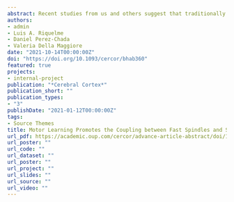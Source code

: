 ```yaml
---
abstract: Recent studies from us and others suggest that traditionally declarative structures mediate some aspects of the encoding and consolidation of procedural memories. This evidence points to the existence of converging physiological pathways across memory systems. Here, we examined whether the coupling between slow oscillations (SO) and spindles, a mechanism well established in the consolidation of declarative memories, is relevant for the stabilization of human motor memories. To this aim, we conducted an electroencephalography study in which we quantified various parameters of these oscillations during a night of sleep that took place immediately after learning a visuomotor adaptation (VMA) task. We found that VMA increased the overall density of fast (≥12 Hz), but not slow (<12 Hz), spindles during nonrapid eye movement sleep, stage 3 (NREM3). This modulation occurred rather locally over the hemisphere contralateral to the trained hand. Although adaptation learning did not affect the density of SOs, it substantially enhanced the number of fast spindles locked to the active phase of SOs. The fact that only coupled spindles predicted overnight memory retention points to the relevance of this association in motor memory consolidation. Our work provides evidence in favor of a common mechanism at the basis of the stabilization of declarative and motor memories.
authors:
- admin
- Luis A. Riquelme
- Daniel Perez-Chada
- Valeria Della Maggiore
date: "2021-10-14T00:00:00Z"
doi: "https://doi.org/10.1093/cercor/bhab360"
featured: true
projects:
- internal-project
publication: "*Cerebral Cortex*"
publication_short: ""
publication_types:
- "3"
publishDate: "2021-01-12T00:00:00Z"
tags:
- Source Themes
title: Motor Learning Promotes the Coupling between Fast Spindles and Slow Oscillations Locally over the Contralateral Motor Network
url_pdf: https://academic.oup.com/cercor/advance-article-abstract/doi/10.1093/cercor/bhab360/6396793?redirectedFrom=fulltext
url_poster: ""
url_code: ""
url_dataset: ""
url_poster: ""
url_project: ""
url_slides: ""
url_source: ""
url_video: ""
---
```

